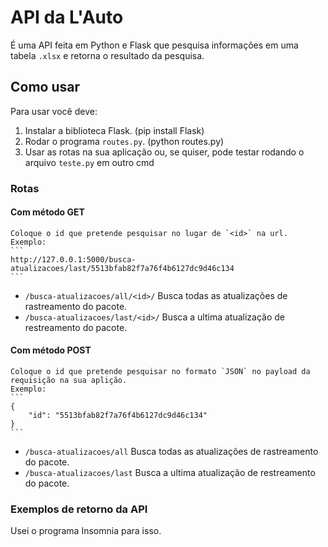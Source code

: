 # API da L'Auto
 
É uma API feita em Python e Flask que pesquisa informações em uma tabela `.xlsx` e retorna o resultado da pesquisa.

## Como usar

Para usar você deve:
1. Instalar a biblioteca Flask. (pip install Flask)
2. Rodar o programa `routes.py`. (python routes.py)
3. Usar as rotas na sua aplicação ou, se quiser, pode testar rodando o arquivo `teste.py` em outro cmd

### Rotas
#### Com método GET
    Coloque o id que pretende pesquisar no lugar de `<id>` na url.
    Exemplo:
    ```
    http://127.0.0.1:5000/busca-atualizacoes/last/5513bfab82f7a76f4b6127dc9d46c134
    ```

* `/busca-atualizacoes/all/<id>/` Busca todas as atualizações de rastreamento do pacote.
* `/busca-atualizacoes/last/<id>/` Busca a ultima atualização de restreamento do pacote.

#### Com método POST
    Coloque o id que pretende pesquisar no formato `JSON` no payload da requisição na sua aplição.
    Exemplo:
    ```
    {
		"id": "5513bfab82f7a76f4b6127dc9d46c134"
    }
    ```

* `/busca-atualizacoes/all` Busca todas as atualizações de rastreamento do pacote.
* `/busca-atualizacoes/last` Busca a ultima atualização de restreamento do pacote.

### Exemplos de retorno da API 
Usei o programa Insomnia para isso.